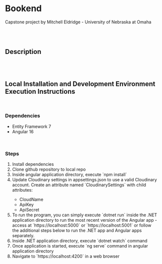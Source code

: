 <h1>Bookend</h1>
<p>Capstone project by Mitchell Eldridge - University of Nebraska at Omaha</p>
<br><br>

<h2>Description</h2>
<br><br>

<h2>Local Installation and Development Environment Execution Instructions</h2>
<br>
<h3>Dependencies</h3>
<ul>
  <li>Entity Framework 7</li>
  <li>Angular 16</li>
</ul>

<br>

<h3>Steps</h3>
<ol>
  <li>Install dependencies</li>
  <li>Clone github repository to local repo</li>
  <li>Inside angular application directory, execute `npm install`</li>
  <li>Update Cloudinary settings in appsettings.json to use a valid Cloudinary account. Create an attribute named `CloudinarySettings` with child attributes:
  </li>
  <ul>
    <li>CloudName</li>
    <li>ApiKey</li>
    <li>ApiSecret</li>
  </ul>
  <li>To run the program, you can simply execute `dotnet run` inside the .NET application directory to run the most recent version of the Angular app - access at `https://localhost:5000` or `https://localhost:5001` or follow the additional steps below to run the .NET app and Angular apps separately.</li>
  <li>Inside .NET application directory, execute `dotnet watch` command</li>
  <li>Once application is started, execute `ng serve` command in angular application directory</li>
  <li>Navigate to `https://localhost:4200` in a web browser</li>
</ol>